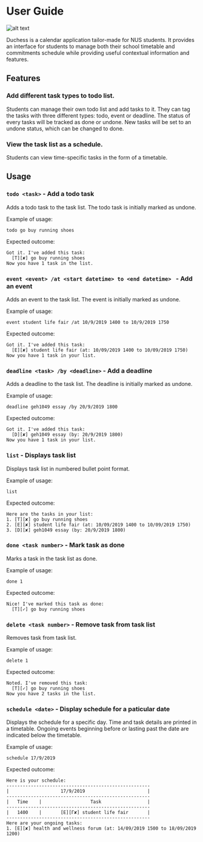 # User Guide
![alt text](https://github.com/limsiying/main/blob/B-ViewSchedules/docs/images/Ui.PNG)

Duchess is a calendar application tailor-made for NUS students. It provides an interface for students to manage both their school timetable and commitments schedule while providing useful contextual information and features.

## Features 

### Add different task types to todo list.
Students can manage their own todo list and add tasks to it. They can tag the tasks with three different types: todo, event or deadline. The status of every tasks will be tracked as done or undone. New tasks will be set to an undone status, which can be changed to done.

### View the task list as a schedule.
Students can view time-specific tasks in the form of a timetable.

## Usage

### `todo <task>` - Add a todo task

Adds a todo task to the task list. The todo task is initially marked as undone.

Example of usage: 

`todo go buy running shoes`

Expected outcome:

```
Got it. I've added this task:
  [T][✘] go buy running shoes
Now you have 1 task in the list.
```

### `event <event> /at <start datetime> to <end datetime> ` - Add an event

Adds an event to the task list. The event is initially marked as undone.

Example of usage: 

`event student life fair /at 10/9/2019 1400 to 10/9/2019 1750`

Expected outcome:

```
Got it. I've added this task:
  [E][✘] student life fair (at: 10/09/2019 1400 to 10/09/2019 1750)
Now you have 1 task in your list.
```

### `deadline <task> /by <deadline>` - Add a deadline

Adds a deadline to the task list. The deadline is initially marked as undone.

Example of usage: 

`deadline geh1049 essay /by 20/9/2019 1800`

Expected outcome:

```
Got it. I've added this task:
  [D][✘] geh1049 essay (by: 20/9/2019 1800)
Now you have 1 task in your list.
```

### `list` - Displays task list

Displays task list in numbered bullet point format.

Example of usage: 

`list`

Expected outcome:

```
Here are the tasks in your list:
1. [T][✘] go buy running shoes
2. [E][✘] student life fair (at: 10/09/2019 1400 to 10/09/2019 1750)
3. [D][✘] geh1049 essay (by: 20/9/2019 1800)
```

### `done <task number>` - Mark task as done

Marks a task in the task list as done.

Example of usage: 

`done 1`

Expected outcome:

```
Nice! I've marked this task as done:
  [T][✓] go buy running shoes
```

### `delete <task number>` - Remove task from task list

Removes task from task list.

Example of usage: 

`delete 1`

Expected outcome:

```
Noted. I've removed this task:
  [T][✓] go buy running shoes
Now you have 2 tasks in the list.
```

### `schedule <date>` - Display schedule for a paticular date

Displays the schedule for a specific day. Time and task details are printed in a timetable. Ongoing events beginning before or lasting past the date are indicated below the timetable.

Example of usage: 

`schedule 17/9/2019`

Expected outcome:

```
Here is your schedule:
-----------------------------------------------------
|                   17/9/2019                       |
-----------------------------------------------------
|   Time    |                  Task                 |
-----------------------------------------------------
|   1400    |       [E][Γ✘] student life fair       |
-----------------------------------------------------
Here are your ongoing tasks:
1. [E][✘] health and wellness forum (at: 14/09/2019 1500 to 18/09/2019 1200)
```